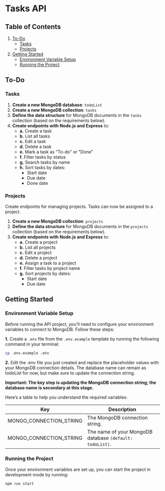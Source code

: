 # Tasks API

## Table of Contents

1. [To-Do](#to-do)
   - [Tasks](#tasks)
   - [Projects](#projects)
2. [Getting Started](#getting-started)
   - [Environment Variable Setup](#environment-variable-setup)
   - [Running the Project](#running-the-project)

## To-Do

### Tasks

1. **Create a new MongoDB database**: `todoList`
2. **Create a new MongoDB collection**: `tasks`
3. **Define the data structure** for MongoDB documents in the `tasks` collection (based on the requirements below).
4. **Create endpoints with Node.js and Express** to:
   - **a.** Create a task
   - **b.** List all tasks
   - **c.** Edit a task
   - **d.** Delete a task
   - **e.** Mark a task as "To-do" or "Done"
   - **f.** Filter tasks by status
   - **g.** Search tasks by name
   - **h.** Sort tasks by dates:
     - Start date
     - Due date
     - Done date

### Projects

Create endpoints for managing projects. Tasks can now be assigned to a project.

1. **Create a new MongoDB collection**: `projects`
2. **Define the data structure** for MongoDB documents in the `projects` collection (based on the requirements below).
3. **Create endpoints with Node.js and Express** to:
   - **a.** Create a project
   - **b.** List all projects
   - **c.** Edit a project
   - **d.** Delete a project
   - **e.** Assign a task to a project
   - **f.** Filter tasks by project name
   - **g.** Sort projects by dates:
     - Start date
     - Due date

## Getting Started

### Environment Variable Setup

Before running the API project, you'll need to configure your environment variables to connect to MongoDB. Follow these steps:

**1.** Create a `.env` file from the `.env.example` template by running the following command in your terminal:

```bash
cp .env.example .env
```

**2.** Edit the .env file you just created and replace the placeholder values with your MongoDB connection details. The database name can remain as todoList for now, but make sure to update the connection string.

**Important: The key step is updating the MongoDB connection string; the database name is secondary at this stage.**

Here’s a table to help you understand the required variables:

| Key                     | Description                                              |
| ----------------------- | -------------------------------------------------------- |
| MONGO_CONNECTION_STRING | The MongoDB connection string.                           |
| MONGO_CONNECTION_STRING | The name of your MongoDB database `(default: todoList)`. |

### Running the Project

Once your environment variables are set up, you can start the project in development mode by running:

```bash
npm run start
```
